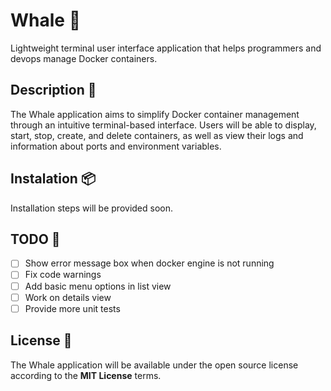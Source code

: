 ﻿# Whale 🐳

Lightweight terminal user interface application that helps programmers and devops manage Docker containers.

## Description 📝
The Whale application aims to simplify Docker container management through an intuitive terminal-based interface. Users will be able to display, start, stop, create, and delete containers, as well as view their logs and information about ports and environment variables. 

## Instalation 📦
Installation steps will be provided soon.

## TODO 📃
- [ ] Show error message box when docker engine is not running
- [ ] Fix code warnings
- [ ] Add basic menu options in list view
- [ ] Work on details view
- [ ] Provide more unit tests

## License 📕
The Whale application will be available under the open source license according to the **MIT License** terms.

